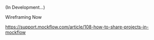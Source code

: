(In Development...)

Wireframing Now

https://support.mockflow.com/article/108-how-to-share-projects-in-mockflow